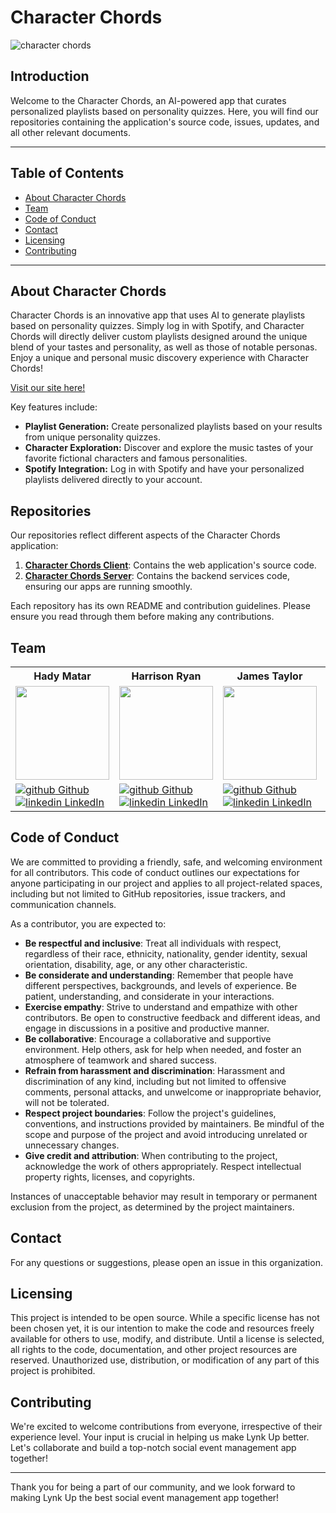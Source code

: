 # Character Chords
![character chords](https://github.com/hwryan12/Quote-Editor/assets/116698937/880f8b27-81be-44d3-a6e8-6306aa36ea2f)

## Introduction

Welcome to the Character Chords, an AI-powered app that curates personalized playlists based on personality quizzes. Here, you will find our repositories containing the application's source code, issues, updates, and all other relevant documents.

---
## Table of Contents
- [About Character Chords](#about-character-chords) 
- [Team](#team)
- [Code of Conduct](#code-of-conduct)
- [Contact](#contact)
- [Licensing](#licensing)
- [Contributing](#contributing)
---

## About Character Chords

Character Chords is an innovative app that uses AI to generate playlists based on personality quizzes. Simply log in with Spotify, and Character Chords will directly deliver custom playlists designed around the unique blend of your tastes and personality, as well as those of notable personas. Enjoy a unique and personal music discovery experience with Character Chords!

[Visit our site here!](https://lynk-up-client.vercel.app/dashboard)

Key features include:
- **Playlist Generation:** Create personalized playlists based on your results from unique personality quizzes.
- **Character Exploration:** Discover and explore the music tastes of your favorite fictional characters and famous personalities.
- **Spotify Integration:** Log in with Spotify and have your personalized playlists delivered directly to your account.

## Repositories

Our repositories reflect different aspects of the Character Chords application:

1. **[Character Chords Client](https://github.com/character-chords-app/character_chords_fe)**: Contains the web application's source code.
2. **[Character Chords Server](https://github.com/character-chords-app/character_chords_back_end)**: Contains the backend services code, ensuring our apps are running smoothly.


Each repository has its own README and contribution guidelines. Please ensure you read through them before making any contributions.

## Team

<table>
  <tr>
    <th>Hady Matar</th>
    <th>Harrison Ryan</th>
    <th>James Taylor</th>
    <th>Weston Sandfort</th>
  </tr>
  
<tr>
  <td><img src="https://avatars.githubusercontent.com/u/115317749?v=4" width="150" height="150"></td>
  <td><img src="https://avatars.githubusercontent.com/u/116698937?v=4" width="150" height="150"></td>
  <td><img src="https://avatars.githubusercontent.com/u/117054959?v=4" width="150" height="150"></td>
  <td><img src="https://avatars.githubusercontent.com/u/80081206?v=4" width="150" height="150"></td>
</tr>


  <tr>
    <td>
      <a href="https://github.com/hadyematar23"  rel="nofollow noreferrer">
          <img src="https://i.stack.imgur.com/tskMh.png" alt="github"> Github
        </a><br>
      <a href="https://www.linkedin.com/in/hady-emmanuel-matar/" rel="nofollow noreferrer">
    <img src="https://i.stack.imgur.com/gVE0j.png" alt="linkedin"> LinkedIn
        </a>
    </td>
        <td>
       <a href="https://github.com/hwryan12" rel="nofollow noreferrer">
            <img src="https://i.stack.imgur.com/tskMh.png" alt="github"> Github
      </a><br>
        <a href="https://www.linkedin.com/in/harrison-ryan-2b987725a/" rel="nofollow noreferrer">
          <img src="https://i.stack.imgur.com/gVE0j.png" alt="linkedin"> LinkedIn
      </a>
    </td>
        <td>
       <a href="https://github.com/JTaylor28" rel="nofollow noreferrer">
          <img src="https://i.stack.imgur.com/tskMh.png" alt="github"> Github
      </a><br>
        <a href="https://www.linkedin.com/in/james-taylor-a02a7a199/" rel="nofollow noreferrer">
          <img src="https://i.stack.imgur.com/gVE0j.png" alt="linkedin"> LinkedIn
      </a>
    </td>
        <td>
       <a href="https://github.com/sandfortw" rel="nofollow noreferrer">
            <img src="https://i.stack.imgur.com/tskMh.png" alt="github"> Github
      </a><br>
        <a href="https://www.linkedin.com/in/westonsandfort/" rel="nofollow noreferrer">
          <img src="https://i.stack.imgur.com/gVE0j.png" alt="linkedin"> LinkedIn
      </a>
    </td>
  </tr>   
</table>

## Code of Conduct

We are committed to providing a friendly, safe, and welcoming environment for all contributors. This code of conduct outlines our expectations for anyone participating in our project and applies to all project-related spaces, including but not limited to GitHub repositories, issue trackers, and communication channels.

As a contributor, you are expected to:

- **Be respectful and inclusive**: Treat all individuals with respect, regardless of their race, ethnicity, nationality, gender identity, sexual orientation, disability, age, or any other characteristic.
- **Be considerate and understanding**: Remember that people have different perspectives, backgrounds, and levels of experience. Be patient, understanding, and considerate in your interactions.
- **Exercise empathy**: Strive to understand and empathize with other contributors. Be open to constructive feedback and different ideas, and engage in discussions in a positive and productive manner.
- **Be collaborative**: Encourage a collaborative and supportive environment. Help others, ask for help when needed, and foster an atmosphere of teamwork and shared success.
- **Refrain from harassment and discrimination**: Harassment and discrimination of any kind, including but not limited to offensive comments, personal attacks, and unwelcome or inappropriate behavior, will not be tolerated.
- **Respect project boundaries**: Follow the project's guidelines, conventions, and instructions provided by maintainers. Be mindful of the scope and purpose of the project and avoid introducing unrelated or unnecessary changes.
- **Give credit and attribution**: When contributing to the project, acknowledge the work of others appropriately. Respect intellectual property rights, licenses, and copyrights.

Instances of unacceptable behavior may result in temporary or permanent exclusion from the project, as determined by the project maintainers.

## Contact
For any questions or suggestions, please open an issue in this organization.

## Licensing

This project is intended to be open source. While a specific license has not been chosen yet, it is our intention to make the code and resources freely available for others to use, modify, and distribute. Until a license is selected, all rights to the code, documentation, and other project resources are reserved. Unauthorized use, distribution, or modification of any part of this project is prohibited.

## Contributing

We're excited to welcome contributions from everyone, irrespective of their experience level. Your input is crucial in helping us make Lynk Up better. Let's collaborate and build a top-notch social event management app together!

---

Thank you for being a part of our community, and we look forward to making Lynk Up the best social event management app together!
